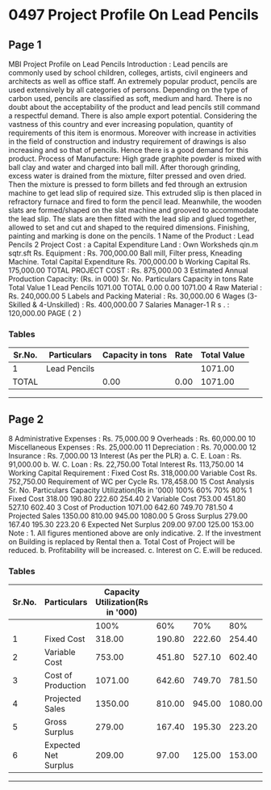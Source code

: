 # 0497 Project Profile On Lead Pencils

## Page 1

MBI Project Profile on Lead Pencils Introduction : Lead pencils are commonly used by school children, colleges, artists, civil engineers and architects as well as office staff. An extremely popular product, pencils are used extensively by all categories of persons. Depending on the type of carbon used, pencils are classified as soft, medium and hard. There is no doubt about the acceptability of the product and lead pencils still command a respectful demand. There is also ample export potential. Considering the vastness of this country and ever increasing population, quantity of requirements of this item is enormous. Moreover with increase in activities in the field of construction and industry requirement of drawings is also increasing and so that of pencils. Hence there is a good demand for this product. Process of Manufacture: High grade graphite powder is mixed with ball clay and water and charged into ball mill. After thorough grinding, excess water is drained from the mixture, filter pressed and oven dried. Then the mixture is pressed to form billets and fed through an extrusion machine to get lead slip of required size. This extruded slip is then placed in refractory furnace and fired to form the pencil lead. Meanwhile, the wooden slats are formed/shaped on the slat machine and grooved to accommodate the lead slip. The slats are then fitted with the lead slip and glued together, allowed to set and cut and shaped to the required dimensions. Finishing, painting and marking is done on the pencils. 1 Name of the Product : Lead Pencils 2 Project Cost : a Capital Expenditure Land : Own Worksheds qin.m sqtr.sft Rs. Equipment : Rs. 700,000.00 Ball mill, Filter press, Kneading Machine. Total Capital Expenditure Rs. 700,000.00 b Working Capital Rs. 175,000.00 TOTAL PROJECT COST : Rs. 875,000.00 3 Estimated Annual Production Capacity: (Rs. in 000) Sr. No. Particulars Capacity in tons Rate Total Value 1 Lead Pencils 1071.00 TOTAL 0.00 0.00 1071.00 4 Raw Material : Rs. 240,000.00 5 Labels and Packing Material : Rs. 30,000.00 6 Wages (3-Skilled & 4-Unskilled) : Rs. 400,000.00 7 Salaries Manager-1 R s . : 120,000.00 PAGE ( 2 )

### Tables

| Sr.No. | Particulars | Capacity in tons | Rate | Total Value |
|---|---|---|---|---|
| 1 | Lead Pencils |  |  | 1071.00 |
| TOTAL |  | 0.00 | 0.00 | 1071.00 |

---

## Page 2

8 Administrative Expenses : Rs. 75,000.00 9 Overheads : Rs. 60,000.00 10 Miscellaneous Expenses : Rs. 25,000.00 11 Depreciation : Rs. 70,000.00 12 Insurance : Rs. 7,000.00 13 Interest (As per the PLR) a. C. E. Loan : Rs. 91,000.00 b. W. C. Loan : Rs. 22,750.00 Total Interest Rs. 113,750.00 14 Working Capital Requirement : Fixed Cost Rs. 318,000.00 Variable Cost Rs. 752,750.00 Requirement of WC per Cycle Rs. 178,458.00 15 Cost Analysis Sr. No. Particulars Capacity Utilization(Rs in '000) 100% 60% 70% 80% 1 Fixed Cost 318.00 190.80 222.60 254.40 2 Variable Cost 753.00 451.80 527.10 602.40 3 Cost of Production 1071.00 642.60 749.70 781.50 4 Projected Sales 1350.00 810.00 945.00 1080.00 5 Gross Surplus 279.00 167.40 195.30 223.20 6 Expected Net Surplus 209.00 97.00 125.00 153.00 Note : 1. All figures mentioned above are only indicative. 2. If the investment on Building is replaced by Rental then a. Total Cost of Project will be reduced. b. Profitability will be increased. c. Interest on C. E.will be reduced.

### Tables

| Sr.No. | Particulars | Capacity Utilization(Rs in '000) |  |  |  |
|---|---|---|---|---|---|
|  |  | 100% | 60% | 70% | 80% |
| 1 | Fixed Cost | 318.00 | 190.80 | 222.60 | 254.40 |
| 2 | Variable Cost | 753.00 | 451.80 | 527.10 | 602.40 |
| 3 | Cost of Production | 1071.00 | 642.60 | 749.70 | 781.50 |
| 4 | Projected Sales | 1350.00 | 810.00 | 945.00 | 1080.00 |
| 5 | Gross Surplus | 279.00 | 167.40 | 195.30 | 223.20 |
| 6 | Expected Net Surplus | 209.00 | 97.00 | 125.00 | 153.00 |

---
